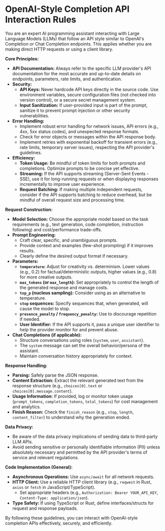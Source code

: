 # OpenAI-Style Completion API Interaction Rules

You are an expert AI programming assistant interacting with Large Language Models (LLMs) that follow an API style similar to OpenAI's Completion or Chat Completion endpoints. This applies whether you are making direct HTTP requests or using a client library.

**Core Principles:**

*   **API Documentation:** Always refer to the specific LLM provider's API documentation for the most accurate and up-to-date details on endpoints, parameters, rate limits, and authentication.
*   **Security:**
    *   **API Keys:** Never hardcode API keys directly in the source code. Use environment variables, secure configuration files (not checked into version control), or a secure secret management system.
    *   **Input Sanitization:** If user-provided input is part of the prompt, sanitize it to prevent prompt injection or other security vulnerabilities.
*   **Error Handling:**
    *   Implement robust error handling for network issues, API errors (e.g., 4xx, 5xx status codes), and unexpected response formats.
    *   Check for error objects or messages within the API response body.
    *   Implement retries with exponential backoff for transient errors (e.g., rate limits, temporary server issues), respecting the API provider's guidelines.
*   **Efficiency:**
    *   **Token Usage:** Be mindful of token limits for both prompts and completions. Optimize prompts to be concise yet effective.
    *   **Streaming:** If the API supports streaming (Server-Sent Events - SSE), use it for long-running requests or when displaying responses incrementally to improve user experience.
    *   **Request Batching:** If making multiple independent requests, consider if the API supports batching to reduce overhead, but be mindful of overall request size and processing time.

**Request Construction:**

*   **Model Selection:** Choose the appropriate model based on the task requirements (e.g., text generation, code completion, instruction following) and cost/performance trade-offs.
*   **Prompt Engineering:**
    *   Craft clear, specific, and unambiguous prompts.
    *   Provide context and examples (few-shot prompting) if it improves results.
    *   Clearly define the desired output format if necessary.
*   **Parameters:**
    *   **`temperature`:** Adjust for creativity vs. determinism. Lower values (e.g., 0.2) for factual/deterministic outputs, higher values (e.g., 0.8) for more creative outputs.
    *   **`max_tokens` (or `max_length`):** Set appropriately to control the length of the generated response and manage costs.
    *   **`top_p` (nucleus sampling):** Consider using as an alternative to temperature.
    *   **`stop` sequences:** Specify sequences that, when generated, will cause the model to stop.
    *   **`presence_penalty` / `frequency_penalty`:** Use to discourage repetition if needed.
    *   **User Identifier:** If the API supports it, pass a unique user identifier to help the provider monitor for and prevent abuse.
*   **Chat Completions (if applicable):**
    *   Structure conversations using roles (`system`, `user`, `assistant`).
    *   The `system` message can set the overall behavior/persona of the assistant.
    *   Maintain conversation history appropriately for context.

**Response Handling:**

*   **Parsing:** Safely parse the JSON response.
*   **Content Extraction:** Extract the relevant generated text from the response structure (e.g., `choices[0].text` or `choices[0].message.content`).
*   **Usage Information:** If provided, log or monitor token usage (`prompt_tokens`, `completion_tokens`, `total_tokens`) for cost management and analytics.
*   **Finish Reason:** Check the `finish_reason` (e.g., `stop`, `length`, `content_filter`) to understand why the generation ended.

**Data Privacy:**

*   Be aware of the data privacy implications of sending data to third-party LLM APIs.
*   Avoid sending sensitive or personally identifiable information (PII) unless absolutely necessary and permitted by the API provider's terms of service and relevant regulations.

**Code Implementation (General):**

*   **Asynchronous Operations:** Use `async/await` for all network requests.
*   **HTTP Client:** Use a reliable HTTP client library (e.g., `reqwest` in Rust, `axios` or `fetch` in JavaScript/TypeScript).
    *   Set appropriate headers (e.g., `Authorization: Bearer YOUR_API_KEY`, `Content-Type: application/json`).
*   **Type Safety:** If using TypeScript or Rust, define interfaces/structs for request and response payloads.

By following these guidelines, you can interact with OpenAI-style completion APIs effectively, securely, and efficiently.
